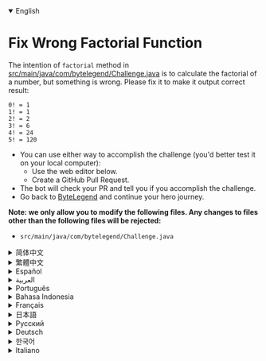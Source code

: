 <details open='true'>
<summary>English</summary>

# Fix Wrong Factorial Function

The intention of `factorial` method in [src/main/java/com/bytelegend/Challenge.java](https://github.com/ByteLegendQuest/java-fix-factorial/blob/main/src/main/java/com/bytelegend/Challenge.java) is to calculate the factorial of a number,
but something is wrong. Please fix it to make it output correct result:

```
0! = 1
1! = 1
2! = 2
3! = 6
4! = 24
5! = 120
```

- You can use either way to accomplish the challenge (you'd better test it on your local computer):
  - Use the web editor below.
  - Create a GitHub Pull Request.
- The bot will check your PR and tell you if you accomplish the challenge.
- Go back to [ByteLegend](https://bytelegend.com) and continue your hero journey.

**Note: we only allow you to modify the following files.
Any changes to files other than the following files will be rejected:**

- `src/main/java/com/bytelegend/Challenge.java`
</details>
<details>
<summary>简体中文</summary>

# 修复错误的阶乘函数

[src/main/java/com/bytelegend/Challenge.java](https://github.com/ByteLegendQuest/java-fix-factorial/blob/main/src/main/java/com/bytelegend/Challenge.java)中的`factorial`方法的意图是计算一个数的阶乘，但是似乎有一些问题，请修复之，
使其能够输出正确的结果：

```
0! = 1
1! = 1
2! = 2
3! = 6
4! = 24
5! = 120
```

- 你可以使用任意一种方法完成挑战（最好先在自己的本地电脑上测试通过）：
  - 使用下面的网页编辑器。
  - 创建一个GitHub Pull Request。
- 机器人将会检查你的回答，告诉你是否通过了挑战。
- 回到[字节传说](https://bytelegend.com)，然后继续你的英雄旅程。

**注意：我们只允许您修改以下文件，任何对其他文件的修改都会被拒绝：**

- `src/main/java/com/bytelegend/Challenge.java`
</details>
<details>
<summary>繁體中文</summary>

<h1>修復錯誤的階乘函數</h1><p><a href="https://github.com/ByteLegendQuest/java-fix-factorial/blob/main/src/main/java/com/bytelegend/Challenge.java" target="_blank">src/main/java/com/bytelegend/Challenge.java中</a><code class="notranslate">factorial</code>方法的本意是計算一個數的階乘，但是出了點問題。請修復它以使其輸出正確的結果：</p><pre class="notranslate"><code class="notranslate">0!=1
1!=1
2!=2
3!=6
4!=24
5!=120
</code></pre><ul><li>您可以使用任何一種方式來完成挑戰（最好在本地計算機上進行測試）：<ul><li>使用下面的網絡編輯器。</li><li>創建 GitHub 拉取請求。</li></ul></li><li>機器人將檢查您的 PR 並告訴您是否完成了挑戰。</li><li>回到<a href="https://bytelegend.com" target="_blank">ByteLegend</a> ，繼續你的英雄之旅。</li></ul><p><strong>注意：我們只允許您修改以下文件。對以下文件以外的文件的任何更改都將被拒絕：</strong></p><ul><li> <code class="notranslate">src/main/java/com/bytelegend/Challenge.java</code></li></ul></details>
<details>
<summary>Español</summary>

<h1>Corregir la función factorial incorrecta</h1><p> La intención del método <code class="notranslate">factorial</code> <a href="https://github.com/ByteLegendQuest/java-fix-factorial/blob/main/src/main/java/com/bytelegend/Challenge.java" target="_blank">en src / main / java / com / bytelegend / Challenge.java</a> es calcular el factorial de un número, pero algo está mal. Corríjalo para que muestre el resultado correcto:</p><pre class="notranslate"><code class="notranslate">0!=1
1!=1
2!=2
3!=6
4!=24
5!=120
</code></pre><ul><li>Puede usar cualquiera de las dos formas para lograr el desafío (será mejor que lo pruebe en su computadora local):<ul><li> Utilice el editor web a continuación.</li><li> Cree una solicitud de extracción de GitHub.</li></ul></li><li> El bot comprobará tus relaciones públicas y te dirá si logras el desafío.</li><li> Vuelve a <a href="https://bytelegend.com" target="_blank">ByteLegend</a> y continúa tu viaje de héroe.</li></ul><p> <strong>Nota: solo le permitimos modificar los siguientes archivos. Se rechazará cualquier cambio en archivos que no sean los siguientes:</strong></p><ul><li> <code class="notranslate">src/main/java/com/bytelegend/Challenge.java</code></li></ul></details>
<details>
<summary>العربية</summary>

<h1 style=";text-align:right;direction:rtl">إصلاح دالة عاملية خاطئة</h1><p style=";text-align:right;direction:rtl"> الهدف من طريقة <code class="notranslate">factorial</code> <a href="https://github.com/ByteLegendQuest/java-fix-factorial/blob/main/src/main/java/com/bytelegend/Challenge.java" target="_blank">في src / main / java / com / bytelegend / Challenge.java</a> هو حساب مضروب الرقم ، ولكن هناك خطأ ما. يرجى إصلاحه لجعله النتيجة الصحيحة:</p><pre class="notranslate" style=";text-align:right;direction:rtl"> <code class="notranslate">0!=1
1!=1
2!=2
3!=6
4!=24
5!=120
</code></pre><ul style=";text-align:right;direction:rtl"><li style=";text-align:right;direction:rtl">يمكنك استخدام أي من الطريقتين لإنجاز التحدي (من الأفضل اختباره على جهاز الكمبيوتر المحلي الخاص بك):<ul style=";text-align:right;direction:rtl"><li style=";text-align:right;direction:rtl"> استخدم محرر الويب أدناه.</li><li style=";text-align:right;direction:rtl"> إنشاء طلب سحب على GitHub.</li></ul></li><li style=";text-align:right;direction:rtl"> سيتحقق الروبوت من العلاقات العامة الخاصة بك ويخبرك إذا أنجزت التحدي.</li><li style=";text-align:right;direction:rtl"> ارجع إلى <a href="https://bytelegend.com" target="_blank">ByteLegend وتابع</a> رحلة بطلك.</li></ul><p style=";text-align:right;direction:rtl"> <strong>ملاحظة: نسمح لك فقط بتعديل الملفات التالية. سيتم رفض أي تغييرات يتم إجراؤها على الملفات بخلاف الملفات التالية:</strong></p><ul style=";text-align:right;direction:rtl"><li style=";text-align:right;direction:rtl"> <code class="notranslate">src/main/java/com/bytelegend/Challenge.java</code></li></ul></details>
<details>
<summary>Português</summary>

<h1>Corrigir função fatorial errada</h1><p> A intenção do método <code class="notranslate">factorial</code> <a href="https://github.com/ByteLegendQuest/java-fix-factorial/blob/main/src/main/java/com/bytelegend/Challenge.java" target="_blank">em src / main / java / com / bytelegend / Challenge.java</a> é calcular o fatorial de um número, mas algo está errado. Corrija-o para que produza o resultado correto:</p><pre class="notranslate"><code class="notranslate">0!=1
1!=1
2!=2
3!=6
4!=24
5!=120
</code></pre><ul><li>Você pode usar qualquer uma das formas para cumprir o desafio (é melhor você testá-lo em seu computador local):<ul><li> Use o editor da web abaixo.</li><li> Crie uma solicitação pull do GitHub.</li></ul></li><li> O bot verificará seu PR e lhe dirá se você cumpriu o desafio.</li><li> Volte para <a href="https://bytelegend.com" target="_blank">ByteLegend</a> e continue sua jornada de herói.</li></ul><p> <strong>Nota: nós apenas permitimos que você modifique os seguintes arquivos. Quaisquer alterações em arquivos que não sejam os seguintes serão rejeitadas:</strong></p><ul><li> <code class="notranslate">src/main/java/com/bytelegend/Challenge.java</code></li></ul></details>
<details>
<summary>Bahasa Indonesia</summary>

<h1>Perbaiki Fungsi Faktorial yang Salah</h1><p> Maksud dari metode <code class="notranslate">factorial</code> <a href="https://github.com/ByteLegendQuest/java-fix-factorial/blob/main/src/main/java/com/bytelegend/Challenge.java" target="_blank">di src/main/java/com/bytelegend/Challenge.java</a> adalah untuk menghitung faktorial suatu bilangan, tetapi ada yang salah. Harap perbaiki agar menghasilkan hasil yang benar:</p><pre class="notranslate"><code class="notranslate">0!=1
1!=1
2!=2
3!=6
4!=24
5!=120
</code></pre><ul><li>Anda dapat menggunakan salah satu cara untuk menyelesaikan tantangan (sebaiknya Anda mengujinya di komputer lokal Anda):<ul><li> Gunakan editor web di bawah ini.</li><li> Buat Permintaan Tarik GitHub.</li></ul></li><li> Bot akan memeriksa PR Anda dan memberi tahu Anda jika Anda menyelesaikan tantangan.</li><li> Kembali ke <a href="https://bytelegend.com" target="_blank">ByteLegend</a> dan lanjutkan perjalanan pahlawan Anda.</li></ul><p> <strong>Catatan: kami hanya mengizinkan Anda untuk mengubah file berikut. Setiap perubahan pada file selain file berikut akan ditolak:</strong></p><ul><li> <code class="notranslate">src/main/java/com/bytelegend/Challenge.java</code></li></ul></details>
<details>
<summary>Français</summary>

<h1>Correction d&#39;une fonction factorielle incorrecte</h1><p> L&#39;intention de la méthode <code class="notranslate">factorial</code> <a href="https://github.com/ByteLegendQuest/java-fix-factorial/blob/main/src/main/java/com/bytelegend/Challenge.java" target="_blank">dans src/main/java/com/bytelegend/Challenge.java</a> est de calculer la factorielle d&#39;un nombre, mais quelque chose ne va pas. Veuillez le corriger pour qu&#39;il affiche un résultat correct :</p><pre class="notranslate"><code class="notranslate">0!=1
1!=1
2!=2
3!=6
4!=24
5!=120
</code></pre><ul><li>Vous pouvez utiliser l&#39;une ou l&#39;autre manière pour relever le défi (vous feriez mieux de le tester sur votre ordinateur local) :<ul><li> Utilisez l&#39;éditeur Web ci-dessous.</li><li> Créez une demande d&#39;extraction GitHub.</li></ul></li><li> Le bot vérifiera votre PR et vous dira si vous réussissez le défi.</li><li> Retournez à <a href="https://bytelegend.com" target="_blank">ByteLegend</a> et continuez votre voyage de héros.</li></ul><p> <strong>Remarque : nous vous permettons uniquement de modifier les fichiers suivants. Toute modification apportée aux fichiers autres que les fichiers suivants sera rejetée :</strong></p><ul><li> <code class="notranslate">src/main/java/com/bytelegend/Challenge.java</code></li></ul></details>
<details>
<summary>日本語</summary>

<h1>間違った階乗関数を修正する</h1><p><a href="https://github.com/ByteLegendQuest/java-fix-factorial/blob/main/src/main/java/com/bytelegend/Challenge.java" target="_blank">src / main / java / com / bytelegend / Challenge.java</a> <code class="notranslate">factorial</code>メソッドの目的は、数値の階乗を計算することですが、何かが間違っています。正しい結果を出力するように修正してください。</p><pre class="notranslate"><code class="notranslate">0!=1
1!=1
2!=2
3!=6
4!=24
5!=120
</code></pre><ul><li>どちらの方法でもチャレンジを達成できます（ローカルコンピューターでテストすることをお勧めします）。<ul><li>以下のWebエディタを使用してください。</li><li> GitHubプルリクエストを作成します。</li></ul></li><li>ボットはPRをチェックし、チャレンジを達成したかどうかを通知します。</li><li> <a href="https://bytelegend.com" target="_blank">ByteLegendに</a>戻り、ヒーローの旅を続けてください。</li></ul><p><strong>注：変更できるのは次のファイルのみです。次のファイル以外のファイルへの変更は拒否されます。</strong></p><ul><li> <code class="notranslate">src/main/java/com/bytelegend/Challenge.java</code></li></ul></details>
<details>
<summary>Русский</summary>

<h1>Исправить неправильную факторную функцию</h1><p> Назначение метода <code class="notranslate">factorial</code> <a href="https://github.com/ByteLegendQuest/java-fix-factorial/blob/main/src/main/java/com/bytelegend/Challenge.java" target="_blank">в src / main / java / com / bytelegend / Challenge.java</a> - вычислить факториал числа, но что-то не так. Пожалуйста, исправьте это, чтобы он выводил правильный результат:</p><pre class="notranslate"><code class="notranslate">0!=1
1!=1
2!=2
3!=6
4!=24
5!=120
</code></pre><ul><li>Вы можете использовать любой способ решения задачи (лучше протестируйте его на своем локальном компьютере):<ul><li> Воспользуйтесь веб-редактором ниже.</li><li> Создайте запрос на извлечение GitHub.</li></ul></li><li> Бот проверит ваш PR и скажет, справитесь ли вы с задачей.</li><li> Вернитесь в <a href="https://bytelegend.com" target="_blank">ByteLegend</a> и продолжите свой путь героя.</li></ul><p> <strong>Примечание: мы разрешаем вам изменять только следующие файлы. Любые изменения в файлах, кроме следующих, будут отклонены:</strong></p><ul><li> <code class="notranslate">src/main/java/com/bytelegend/Challenge.java</code></li></ul></details>
<details>
<summary>Deutsch</summary>

<h1>Korrigieren Sie die falsche Fakultätsfunktion</h1><p> Die <code class="notranslate">factorial</code> in <a href="https://github.com/ByteLegendQuest/java-fix-factorial/blob/main/src/main/java/com/bytelegend/Challenge.java" target="_blank">src/main/java/com/bytelegend/Challenge.java</a> soll die Fakultät einer Zahl berechnen, aber etwas stimmt nicht. Bitte korrigieren Sie es, damit es das richtige Ergebnis ausgibt:</p><pre class="notranslate"><code class="notranslate">0!=1
1!=1
2!=2
3!=6
4!=24
5!=120
</code></pre><ul><li>Sie können die Herausforderung auf beide Arten meistern (am besten testen Sie sie auf Ihrem lokalen Computer):<ul><li> Verwenden Sie den untenstehenden Web-Editor.</li><li> Erstellen Sie eine GitHub-Pull-Anfrage.</li></ul></li><li> Der Bot überprüft Ihre PR und teilt Ihnen mit, ob Sie die Herausforderung meistern.</li><li> Gehen Sie zurück zu <a href="https://bytelegend.com" target="_blank">ByteLegend</a> und setzen Sie Ihre Heldenreise fort.</li></ul><p> <strong>Hinweis: Wir erlauben Ihnen nur, die folgenden Dateien zu ändern. Alle Änderungen an Dateien, die nicht die folgenden Dateien sind, werden abgelehnt:</strong></p><ul><li> <code class="notranslate">src/main/java/com/bytelegend/Challenge.java</code></li></ul></details>
<details>
<summary>한국어</summary>

<h1>잘못된 계승 함수 수정</h1><p> <a href="https://github.com/ByteLegendQuest/java-fix-factorial/blob/main/src/main/java/com/bytelegend/Challenge.java" target="_blank">src/main/java/com/bytelegend/Challenge.java</a> <code class="notranslate">factorial</code> 방법의 의도는 숫자의 계승을 계산하는 것이지만 뭔가 잘못되었습니다. 올바른 결과를 출력하도록 수정하십시오.</p><pre class="notranslate"><code class="notranslate">0!=1
1!=1
2!=2
3!=6
4!=24
5!=120
</code></pre><ul><li>두 가지 방법 중 하나를 사용하여 도전 과제를 수행할 수 있습니다(로컬 컴퓨터에서 테스트하는 것이 좋습니다).<ul><li> 아래 웹 편집기를 사용하십시오.</li><li> GitHub 풀 요청을 만듭니다.</li></ul></li><li> 봇은 PR을 확인하고 도전 과제를 달성했는지 알려줍니다.</li><li> <a href="https://bytelegend.com" target="_blank">ByteLegend로</a> 돌아가 영웅 여정을 계속하세요.</li></ul><p> <strong>참고: 다음 파일만 수정할 수 있습니다. 다음 파일 이외의 파일에 대한 모든 변경 사항은 거부됩니다.</strong></p><ul><li> <code class="notranslate">src/main/java/com/bytelegend/Challenge.java</code></li></ul></details>
<details>
<summary>Italiano</summary>

<h1>Correggi la funzione fattoriale errata</h1><p> L&#39;intenzione del metodo <code class="notranslate">factorial</code> <a href="https://github.com/ByteLegendQuest/java-fix-factorial/blob/main/src/main/java/com/bytelegend/Challenge.java" target="_blank">in src/main/java/com/bytelegend/Challenge.java</a> è calcolare il fattoriale di un numero, ma qualcosa non va. Si prega di correggerlo per far sì che emetta il risultato corretto:</p><pre class="notranslate"><code class="notranslate">0!=1
1!=1
2!=2
3!=6
4!=24
5!=120
</code></pre><ul><li>Puoi utilizzare entrambi i modi per completare la sfida (farai meglio a testarlo sul tuo computer locale):<ul><li> Usa l&#39;editor web qui sotto.</li><li> Crea una richiesta pull GitHub.</li></ul></li><li> Il bot controllerà il tuo PR e ti dirà se hai portato a termine la sfida.</li><li> Torna su <a href="https://bytelegend.com" target="_blank">ByteLegend</a> e continua il tuo viaggio da eroe.</li></ul><p> <strong>Nota: ti permettiamo di modificare solo i seguenti file. Qualsiasi modifica ai file diversi dai seguenti file verrà rifiutata:</strong></p><ul><li> <code class="notranslate">src/main/java/com/bytelegend/Challenge.java</code></li></ul></details>